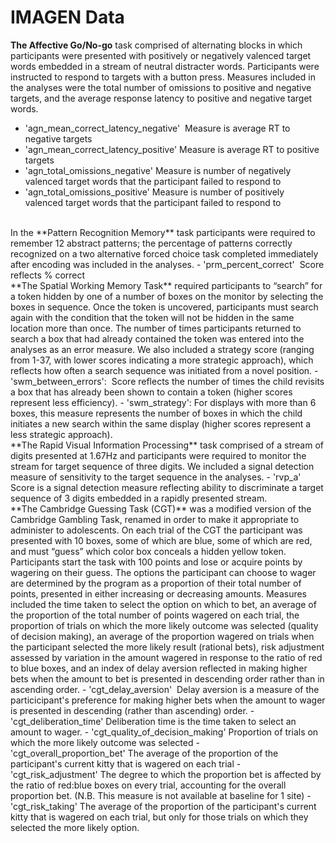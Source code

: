 # IMAGEN Data #

**The Affective Go/No-go** task comprised of alternating blocks in which participants were presented with positively or negatively valenced target words embedded in a stream of neutral distracter words. Participants were instructed to respond to targets with a button press.  Measures included in the analyses were the total number of omissions to positive and negative targets, and the average response latency to positive and negative target words.
- 'agn_mean_correct_latency_negative'  Measure is average RT to negative targets
- 'agn_mean_correct_latency_positive' Measure is average RT to positive targets
- 'agn_total_omissions_negative' Measure is number of negatively valenced target words that the participant failed to respond to 
- 'agn_total_omissions_positive' Measure is number of positively valenced target words that the participant failed to respond to 

<br />
In the **Pattern Recognition Memory** task participants were required to remember 12 abstract patterns; the percentage of patterns correctly recognized on a two alternative forced choice task completed immediately after encoding was included in the analyses.
- 'prm_percent_correct'  Score reflects % correct

<br />
**The Spatial Working Memory Task** required participants to “search” for a token hidden by one of a number of boxes on the monitor by selecting the boxes in sequence. Once the token is uncovered, participants must search again with the condition that the token will not be hidden in the same location more than once. The number of times participants returned to search a box that had already contained the token was entered into the analyses as an error measure. We also included a strategy score (ranging from 1-37, with lower scores indicating a more strategic approach), which reflects how often a search sequence was initiated from a novel position.
- 'swm_between_errors':  Score reflects the number of times the child revisits a box that has already been shown to contain a token (higher scores represent less efficiency).
- 'swm_strategy': For displays with more than 6 boxes, this measure represents the number of boxes in which the child initiates a new search within the same display (higher scores represent a less strategic approach).

<br />
**The Rapid Visual Information Processing** task comprised of a stream of digits presented at 1.67Hz and participants were required to monitor the stream for target sequence of three digits. We included a signal detection measure of sensitivity to the target sequence in the analyses.
- 'rvp_a'  Score is a signal detection measure reflecting ability to discriminate a target sequence of 3 digits embedded in a rapidly presented stream.

<br />
**The Cambridge Guessing Task (CGT)** was a modified version of the Cambridge Gambling Task, renamed in order to make it appropriate to administer to adolescents.  On each trial of the CGT the participant was presented with 10 boxes, some of which are blue, some of which are red, and must “guess” which color box conceals a hidden yellow token.  Participants start the task with 100 points and lose or acquire points by wagering on their guess.  The options the participant can choose to wager are determined by the program as a proportion of their total number of points, presented in either increasing or decreasing amounts.  Measures included the time taken to select the option on which to bet, an average of the proportion of the total number of points wagered on each trial, the proportion of trials on which the more likely outcome was selected (quality of decision making), an average of the proportion wagered on trials when the participant selected the more likely result (rational bets), risk adjustment assessed by variation in the amount wagered in response to the ratio of red to blue boxes, and an index of delay aversion reflected in making higher bets when the amount to bet is presented in descending order rather than in ascending order.
- 'cgt_delay_aversion'  Delay aversion is a measure of the particicipant's preference for making higher bets when the amount to wager is presented in descending (rather than ascending) order.
- 'cgt_deliberation_time' Deliberation time is the time taken to select an amount to wager.
- 'cgt_quality_of_decision_making' Proportion of trials on which the more likely outcome was selected
- 'cgt_overall_proportion_bet' The average of the proportion of the participant's current kitty that is wagered on each trial
- 'cgt_risk_adjustment' The degree to which the proportion bet is affected by the ratio of red:blue boxes on every trial, accounting for the overall proportion bet. (N.B. This measure is not available at baseline for 1 site)
- 'cgt_risk_taking' The average of the proportion of the participant's current kitty that is wagered on each trial, but only for those trials on which they selected the more likely option.
